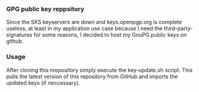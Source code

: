 ### GPG public key reppsitory
Since the SKS keyservers are down and keys.openpgp.org is complete useless, at least in my application use case because I need the third-party-signatures for some reasons, I decided to host my GnuPG public keys on github.

### Usage
After cloning this nrepository simply execute the key-update.sh script. This pulls the latest version of this repository from GitHub and imports the updated keys (if neccessary).
